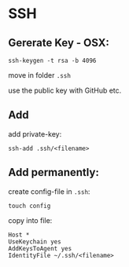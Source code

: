 # SSH

## Gererate Key - OSX:

```
ssh-keygen -t rsa -b 4096
```

move in folder `.ssh`

use the public key with GitHub etc.

## Add

add private-key:

```
ssh-add .ssh/<filename>
```

## Add permanently:

create config-file in `.ssh`:

```
touch config
```

copy into file:

```
Host *
UseKeychain yes
AddKeysToAgent yes
IdentityFile ~/.ssh/<filename>
```

